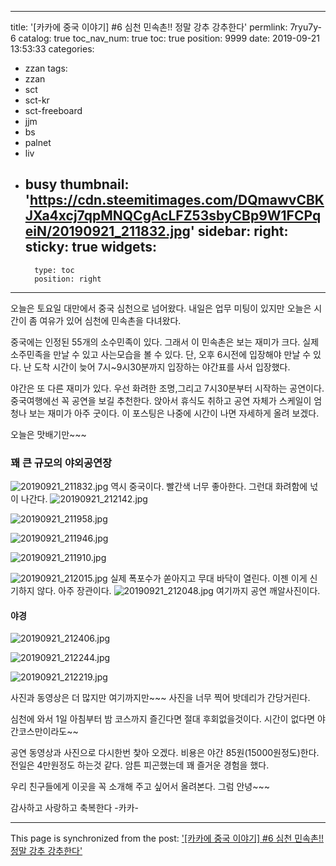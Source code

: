 
---
title: '[카카에 중국 이야기] #6 심천 민속촌!! 정말 강추 강추한다'
permlink: 7ryu7y-6
catalog: true
toc_nav_num: true
toc: true
position: 9999
date: 2019-09-21 13:53:33
categories:
- zzan
tags:
- zzan
- sct
- sct-kr
- sct-freeboard
- jjm
- bs
- palnet
- liv
- busy
thumbnail: 'https://cdn.steemitimages.com/DQmawvCBKJXa4xcj7qpMNQCgAcLFZ53sbyCBp9W1FCPqeiN/20190921_211832.jpg'
sidebar:
    right:
        sticky: true
widgets:
    -
        type: toc
        position: right
---


오늘은 토요일 대만에서 중국 심천으로 넘어왔다.
내일은 업무 미팅이 있지만 오늘은 시간이 좀 여유가 있어 심천에 민속촌을 다녀왔다.

중국에는 인정된 55개의 소수민족이 있다.
그래서 이 민속촌은 보는 재미가 크다. 실제 소주민족을 만날 수 있고 사는모습을 볼 수 있다. 단, 오후 6시전에 입장해야 만날 수 있다. 난 도착 시간이 늦어 7시~9시30분까지 입장하는 야간표를 사서 입장했다. 

야간은 또 다른 재미가 있다.
우선 화려한 조명,그리고 7시30분부터 시작하는 공연이다. 중국여행에선 꼭 공연을 보길 추천한다. 앉아서 휴식도 취하고 공연 자체가 스케일이 엄청나 보는 재미가 아주 굿이다.
이 포스팅은 나중에 시간이 나면 자세하게 올려 보겠다.

오늘은 맛배기만~~~
### 꽤 큰 규모의 야외공연장
![20190921_211832.jpg](https://cdn.steemitimages.com/DQmawvCBKJXa4xcj7qpMNQCgAcLFZ53sbyCBp9W1FCPqeiN/20190921_211832.jpg)
역시 중국이다. 빨간색 너무 좋아한다.
그런대 화려함에 넋이 나간다.
![20190921_212142.jpg](https://cdn.steemitimages.com/DQmTxLWui7f2cvL8ET6k31mvjj3BEiNExZup4svCityPLJi/20190921_212142.jpg)

![20190921_211958.jpg](https://cdn.steemitimages.com/DQmaBmzuHnUhC11LB3Xq6eVsSeXhbF7ajy55EiRX4jUNZ3Y/20190921_211958.jpg)

![20190921_211946.jpg](https://cdn.steemitimages.com/DQmSQuU5KEM139hcWP6sMzqmDeXqHruQKq65LpHFopk4YWU/20190921_211946.jpg)

![20190921_211910.jpg](https://cdn.steemitimages.com/DQmSzU6y7t9UkRYkznSox5KuCgk5zfVcc1i76jgK8kamGcv/20190921_211910.jpg)

![20190921_212015.jpg](https://cdn.steemitimages.com/DQmdkL5LfpJ1zz65DUyuw4UbYcxFF33SCumLY3zhxstzi82/20190921_212015.jpg)
실제 폭포수가 쏟아지고 무대 바닥이 열린다.
이젠 이게 신기하지 않다. 아주 장관이다.
![20190921_212048.jpg](https://cdn.steemitimages.com/DQmdvDajrduF4uQ5VjAZzN4yDd7bAAYRSHr35Wc26DtSB1n/20190921_212048.jpg)
여기까지 공연 깨알사진이다.

#### 야경
![20190921_212406.jpg](https://cdn.steemitimages.com/DQmT5QwQ45hdVz7AWUpQQk4FCjrqaWSeMqYGDYzW6MLayTu/20190921_212406.jpg)

![20190921_212244.jpg](https://cdn.steemitimages.com/DQmP7j8mcmUqXLheQUBy228GqnwugpALn3EtmA9iM6ranUx/20190921_212244.jpg)

![20190921_212219.jpg](https://cdn.steemitimages.com/DQmT9kD1wL5uFEMRkTRHucJXhn9MsnFRCUZTeyVGcV2HhJF/20190921_212219.jpg)

사진과 동영상은 더 많지만 여기까지만~~~
사진을 너무 찍어 밧데리가 간당거린다.

심천에 와서 1일 아침부터 밤 코스까지 즐긴다면 절대 후회없을것이다. 시간이 없다면 야간코스만이라도~~

공연 동영상과 사진으로 다시한번 찿아 오겠다.
비용은 야간 85원(15000원정도)한다. 전일은 4만원정도 하는것 같다. 암튼 피곤했는데 꽤 즐거운 경험을 했다.

우리 친구들에게  이곳을 꼭 소개해 주고 싶어서 올려본다.
그럼 안녕~~~

감사하고 사랑하고 축복한다 -카카-

- - -

This page is synchronized from the post: ['[카카에 중국 이야기] #6 심천 민속촌!! 정말 강추 강추한다'](https://steemit.com/@kibumh/7ryu7y-6)
